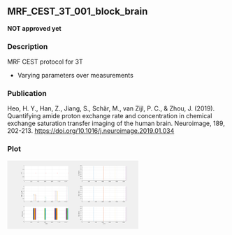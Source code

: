 ## MRF_CEST_3T_001_block_brain

**NOT approved yet**



### Description
MRF CEST protocol for 3T

* Varying parameters over measurements

### Publication
 Heo, H. Y., Han, Z., Jiang, S., Schär, M., van Zijl, P. C., & Zhou, J. (2019). Quantifying amide proton exchange rate and concentration in chemical exchange saturation transfer imaging of the human brain. Neuroimage, 189, 202-213. https://doi.org/10.1016/j.neuroimage.2019.01.034 

### Plot
<img src="MRF_CEST_3T_001_block_brain.png" width="300"/> 

